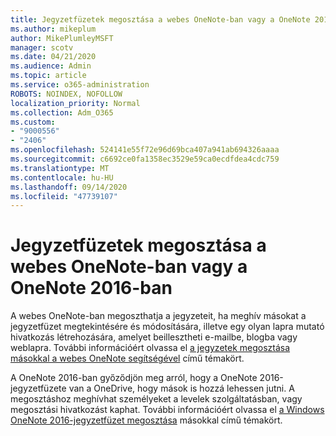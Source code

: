 ```yaml
---
title: Jegyzetfüzetek megosztása a webes OneNote-ban vagy a OneNote 2016-ban
ms.author: mikeplum
author: MikePlumleyMSFT
manager: scotv
ms.date: 04/21/2020
ms.audience: Admin
ms.topic: article
ms.service: o365-administration
ROBOTS: NOINDEX, NOFOLLOW
localization_priority: Normal
ms.collection: Adm_O365
ms.custom:
- "9000556"
- "2406"
ms.openlocfilehash: 524141e55f72e96d69bca407a941ab694326aaaa
ms.sourcegitcommit: c6692ce0fa1358ec3529e59ca0ecdfdea4cdc759
ms.translationtype: MT
ms.contentlocale: hu-HU
ms.lasthandoff: 09/14/2020
ms.locfileid: "47739107"
---
```

# <a name="share-notebooks-in-onenote-for-the-web-or-onenote-2016"></a>Jegyzetfüzetek megosztása a webes OneNote-ban vagy a OneNote 2016-ban

A webes OneNote-ban megoszthatja a jegyzeteit, ha meghív másokat a jegyzetfüzet megtekintésére és módosítására, illetve egy olyan lapra mutató hivatkozás létrehozására, amelyet beillesztheti e-mailbe, blogba vagy weblapra. További információért olvassa el [a jegyzetek megosztása másokkal a webes OneNote segítségével](https://support.office.com/article/D3481FBE-E06C-4883-B7E9-B2EE9F38AED3) című témakört.

A OneNote 2016-ban győződjön meg arról, hogy a OneNote 2016-jegyzetfüzete van a OneDrive, hogy mások is hozzá lehessen jutni. A megosztáshoz meghívhat személyeket a levelek szolgáltatásban, vagy megosztási hivatkozást kaphat. További információért olvassa el [a Windows OneNote 2016-jegyzetfüzet megosztása](https://support.office.com/article/d14b6033-7a95-4536-9216-bb0a5e0f8285) másokkal című témakört.